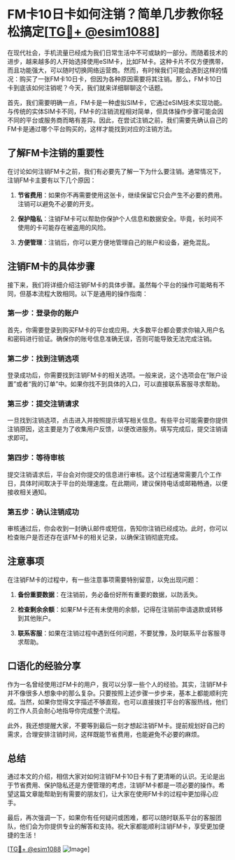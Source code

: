 # FM卡10日卡如何注销？简单几步教你轻松搞定[[TG💪+ @esim1088](https://t.me/s/esim1088)]

在现代社会，手机流量已经成为我们日常生活中不可或缺的一部分。而随着技术的进步，越来越多的人开始选择使用eSIM卡，比如FM卡。这种卡片不仅方便携带，而且功能强大，可以随时切换网络运营商。然而，有时候我们可能会遇到这样的情况：购买了一张FM卡10日卡，但因为各种原因需要将其注销。那么，FM卡10日卡到底该如何注销呢？今天，我们就来详细聊聊这个话题。

首先，我们需要明确一点，FM卡是一种虚拟SIM卡，它通过eSIM技术实现功能。与传统的实体SIM卡不同，FM卡的注销流程相对简单，但具体操作步骤可能会因不同的平台或服务商而略有差异。因此，在尝试注销之前，我们需要先确认自己的FM卡是通过哪个平台购买的，这样才能找到对应的注销方法。

## 了解FM卡注销的重要性

在讨论如何注销FM卡之前，我们有必要先了解一下为什么要注销。通常情况下，注销FM卡主要有以下几个原因：

1. **节省费用**：如果你不再需要使用这张卡，继续保留它只会产生不必要的费用。注销可以避免不必要的开支。
   
2. **保护隐私**：注销FM卡可以帮助你保护个人信息和数据安全。毕竟，长时间不使用的卡可能存在被盗用的风险。

3. **方便管理**：注销后，你可以更方便地管理自己的账户和设备，避免混乱。

## 注销FM卡的具体步骤

接下来，我们将详细介绍注销FM卡的具体步骤。虽然每个平台的操作可能略有不同，但基本流程大致相同。以下是通用的操作指南：

### 第一步：登录你的账户

首先，你需要登录到购买FM卡的平台或应用。大多数平台都会要求你输入用户名和密码进行验证。确保你的账号信息准确无误，否则可能导致无法完成注销。

### 第二步：找到注销选项

登录成功后，你需要找到注销FM卡的相关选项。一般来说，这个选项会在“账户设置”或者“我的订单”中。如果你找不到具体的入口，可以直接联系客服寻求帮助。

### 第三步：提交注销请求

一旦找到注销选项，点击进入并按照提示填写相关信息。有些平台可能需要你提供注销原因，这主要是为了收集用户反馈，以便改进服务。填写完成后，提交注销请求即可。

### 第四步：等待审核

提交注销请求后，平台会对你提交的信息进行审核。这个过程通常需要几个工作日，具体时间取决于平台的处理速度。在此期间，建议保持电话或邮箱畅通，以便接收相关通知。

### 第五步：确认注销成功

审核通过后，你会收到一封确认邮件或短信，告知你注销已经成功。此时，你可以检查账户是否还存在该FM卡的相关记录，以确保注销彻底完成。

## 注意事项

在注销FM卡的过程中，有一些注意事项需要特别留意，以免出现问题：

1. **备份重要数据**：在注销前，务必备份好所有重要的数据，以防丢失。

2. **检查剩余余额**：如果FM卡还有未使用的余额，记得在注销前申请退款或转移到其他账户。

3. **联系客服**：如果在注销过程中遇到任何问题，不要犹豫，及时联系平台客服寻求帮助。

## 口语化的经验分享

作为一名曾经使用过FM卡的用户，我可以分享一些个人的经验。其实，注销FM卡并不像很多人想象中的那么复杂。只要按照上述步骤一步步来，基本上都能顺利完成。当然，如果你觉得文字描述不够直观，也可以直接拨打平台的客服热线，他们的工作人员会耐心地指导你完成整个流程。

此外，我还想提醒大家，不要等到最后一刻才想起注销FM卡。提前规划好自己的需求，合理安排注销时间，这样既能节省费用，也能避免不必要的麻烦。

## 总结

通过本文的介绍，相信大家对如何注销FM卡10日卡有了更清晰的认识。无论是出于节省费用、保护隐私还是方便管理的考虑，注销FM卡都是一项必要的操作。希望这篇文章能帮助到有需要的朋友们，让大家在使用FM卡的过程中更加得心应手。

最后，再次强调一下，如果你有任何疑问或困难，都可以随时联系平台的客服团队，他们会为你提供专业的解答和支持。祝大家都能顺利注销FM卡，享受更加便捷的生活！

[[TG💪+ @esim1088](https://t.me/s/esim1088) ![Image](https://i.postimg.cc/4NQfJmqS/Snipaste-2025-05-13-00-14-12.png)]